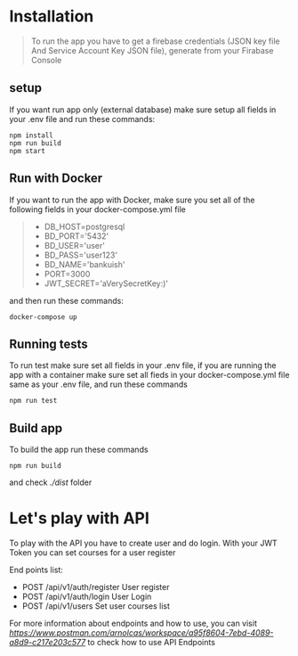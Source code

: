 # Installation

> To run the app you have to get a firebase credentials (JSON key file And Service Account Key JSON file), generate from your Firabase Console


## setup

If you want run app only (external database) make sure setup all fields in your .env file and run these commands:

```
npm install
npm run build
npm start
```

## Run with Docker

If you want to run the app with Docker, make sure you set all of the following fields in your docker-compose.yml file

> -   DB_HOST=postgresql
> -   BD_PORT='5432'
> -   BD_USER='user'
> -   BD_PASS='user123'
> -   BD_NAME='bankuish'
> -   PORT=3000
> -   JWT_SECRET='aVerySecretKey:)'

and then run these commands:

```
docker-compose up
```

## Running tests

To run test make sure set all fields in your .env file, if you are running the app with a container make sure set all fieds in your docker-compose.yml file same as your .env file, and run these commands

```
npm run test
```

## Build app

To build the app run these commands

```
npm run build
```

and check _./dist_ folder

# Let's play with API

To play with the API you have to create user and do login. With your JWT Token you can set courses for a user register

End points list:

-   POST /api/v1/auth/register User register
-   POST /api/v1/auth/login User Login
-   POST /api/v1/users Set user courses list

For more information about endpoints and how to use, you can visit *https://www.postman.com/arnolcas/workspace/a95f8604-7ebd-4089-a8d9-c217e203c577* to check how to use API Endpoints
